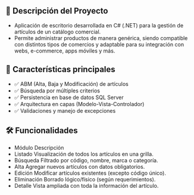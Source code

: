 ## 📌 Descripción del Proyecto
- Aplicación de escritorio desarrollada en C# (.NET) para la gestión de artículos de un catálogo comercial.
- Permite administrar productos de manera genérica, siendo compatible con distintos tipos de comercios y adaptable para su integración con webs, e-commerce, apps móviles y más.

## 🔹 Características principales
- ✅ ABM (Alta, Baja y Modificación) de artículos
- ✅ Búsqueda por múltiples criterios
- ✅ Persistencia en base de datos SQL Server
- ✅ Arquitectura en capas (Modelo-Vista-Controlador)
- ✅ Validaciones y manejo de excepciones

## 🛠️ Funcionalidades
- Módulo      Descripción
- Listado	    Visualización de todos los artículos en una grilla.
- Búsqueda	  Filtrado por código, nombre, marca o categoría.
- Alta	      Agregar nuevos artículos con datos obligatorios.
- Edición	    Modificar artículos existentes (excepto código único).
- Eliminación	Borrado lógico/físico (según requerimientos).
- Detalle	    Vista ampliada con toda la información del artículo.
